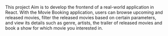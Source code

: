 This project Aim is to develop the frontend of a real-world application in React. With the Movie Booking application, users can browse upcoming and released movies, filter the released movies based on certain parameters, and view its details such as genre, artists, the trailer of released movies and book a show for which movie you interested in.
